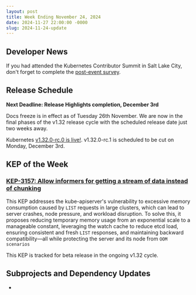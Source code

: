 ```yaml
---
layout: post
title: Week Ending November 24, 2024
date: 2024-11-27 22:00:00 -0000
slug: 2024-11-24-update
---
```


## Developer News

If you had attended the Kubernetes Contributor Summit in Salt Lake City, don't forget to complete the [post-event survey](https://groups.google.com/a/kubernetes.io/g/dev/c/ZwEfU7TewXM).

## Release Schedule

**Next Deadline: Release Highlights completion, December 3rd**

Docs freeze is in effect as of Tuesday 26th November. We are now in the final phases of the v1.32 release cycle with the scheduled release date  just two weeks away.

Kubernetes [v1.32.0-rc.0 is live!](https://groups.google.com/a/kubernetes.io/g/dev/c/mBnmSYH0B_g). v1.32.0-rc.1 is scheduled to be cut on Monday, December 3rd.

## KEP of the Week

### [KEP-3157: Allow informers for getting a stream of data instead of chunking](https://github.com/kubernetes/enhancements/blob/master/keps/sig-api-machinery/3157-watch-list/README.md)

This KEP addresses the kube-apiserver's vulnerability to excessive memory consumption caused by `LIST` requests in large clusters, which can lead to server crashes, node pressure, and workload disruption. To solve this, it proposes reducing temporary memory usage from an exponential scale to a manageable constant, leveraging the watch cache to reduce etcd load, ensuring consistent and fresh `LIST` responses, and maintaining backward compatibility—all while protecting the server and its node from `OOM scenarios`

This KEP is tracked for beta release in the ongoing v1.32 cycle.

## Subprojects and Dependency Updates

*
